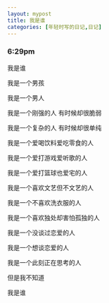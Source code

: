 ```yaml
---
layout: mypost
title: 我是谁
categories: [年轻时写的日记,日记]
---
```

### 6:29pm

我是谁

我是一个男孩

我是一个男人

我是一个刚强的人 有时候却很脆弱

我是一个复杂的人 有时候却很单纯

我是一个爱喝饮料爱吃零食的人

我是一个爱打游戏爱听歌的人

我是一个爱打篮球也爱宅的人

我是一个喜欢文艺但不文艺的人

我是一个不喜欢洗衣服的人

我是一个喜欢独处却害怕孤独的人

我是一个没谈过恋爱的人

我是一个想谈恋爱的人

我是一个此刻正在思考的人

但是我不知道

我是谁

